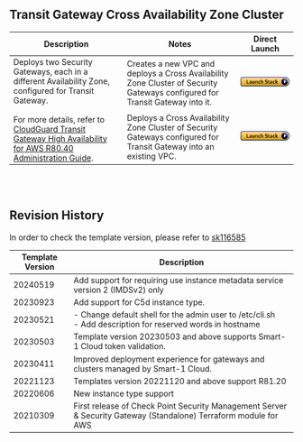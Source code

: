 
## Transit Gateway Cross Availability Zone Cluster
<table>
    <thead>
        <tr>
            <th>Description</th>
            <th>Notes</th>
            <th>Direct Launch</th>
        </tr>
    </thead>
    <tbody>
        <tr>
            <td rowspan="2" width="40%">
           Deploys two Security Gateways, each in a different Availability Zone, configured for Transit Gateway.<br/><br/>For more details, refer to <a href="https://sc1.checkpoint.com/documents/IaaS/WebAdminGuides/EN/CP_CloudGuard_for_AWS_Transit_Gateway_High_Availability/Default.htm">CloudGuard Transit Gateway High Availability for AWS R80.40 Administration Guide</a>.
            </td>
            <td width="40%">Creates a new VPC and deploys a Cross Availability Zone Cluster of Security Gateways configured for Transit Gateway into it.</td>
            <td><a href="https://console.aws.amazon.com/cloudformation/home#/stacks/create/review?templateURL=https://cgi-cfts.s3.amazonaws.com/cluster/tgw-ha-master.yaml&stackName=Check-Point-TGW-HA"><img src="../../images/launch.png"/></a></td>
        </tr>
        <tr>
            <td width="40%">Deploys a Cross Availability Zone Cluster of Security Gateways configured for Transit Gateway into an existing VPC.</td>
            <td><a href="https://console.aws.amazon.com/cloudformation/home#/stacks/create/review?templateURL=https://cgi-cfts.s3.amazonaws.com/cluster/tgw-ha.yaml&stackName=Check-Point-TGW-HA"><img src="../../images/launch.png"/></a></td>
        </tr>
    </tbody>
</table>
<br/>
<br/>

## Revision History
In order to check the template version, please refer to [sk116585](https://supportcenter.checkpoint.com/supportcenter/portal?eventSubmit_doGoviewsolutiondetails=&solutionid=sk116585)

| Template Version | Description                                                                                                      |
|------------------|------------------------------------------------------------------------------------------------------------------|
| 20240519         | Add support for requiring use instance metadata service version 2 (IMDSv2) only                                  |
| 20230923         | Add support for C5d instance type.                                                                               |
| 20230521         | - Change default shell for the admin user to /etc/cli.sh<br/>- Add description for reserved words in hostname    |
| 20230503         | Template version 20230503 and above supports Smart-1 Cloud token validation.                                     |
| 20230411         | Improved deployment experience for gateways and clusters managed by Smart-1 Cloud.                               |
| 20221123         | Templates version 20221120 and above support R81.20                                                              |
| 20220606         | New instance type support                                                                                        |
| 20210309         | First release of Check Point Security Management Server & Security Gateway (Standalone) Terraform module for AWS |
